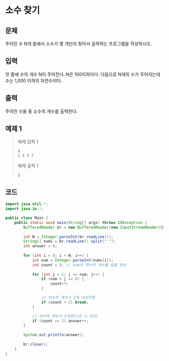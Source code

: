 # 소수 찾기

## 문제
주어진 수 N개 중에서 소수가 몇 개인지 찾아서 출력하는 프로그램을 작성하시오.

## 입력
첫 줄에 수의 개수 N이 주어진다. N은 100이하이다. 다음으로 N개의 수가 주어지는데 수는 1,000 이하의 자연수이다.

## 출력
주어진 수들 중 소수의 개수를 출력한다.

## 예제 1

> 예제 입력 1
> ```
> 4
> 1 3 5 7
> ```
> 예제 출력 1
> ```
> 3
> ```


## 코드
```java
import java.util.*;
import java.io.*;

public class Main {
    public static void main(String[] args) throws IOException {
	    BufferedReader br = new BufferedReader(new InputStreamReader(System.in));
	    
        int N = Integer.parseInt(br.readLine());
        String[] nums = br.readLine().split(" ");
        int answer = 0;
        
        for (int i = 0; i < N; i++) {
            int num = Integer.parseInt(nums[i]);
            int count = 0; // num의 약수의 개수를 담을 변수
            
            for (int j = 1; j <= num; j++) {
                if (num % j == 0) {
                    count++;
                }

                // 약수의 개수가 3개 이상이면
                if (count > 2) break;
            }

            // 약수의 개수가 2개면(1과 나 자신)
            if (count == 2) answer++;
        }
        
        System.out.println(answer);
        
        br.close();
    }
}

```
